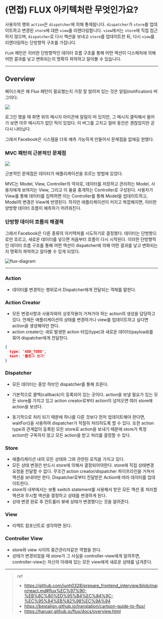 # (면접) FLUX 아키텍처란 무엇인가요?

사용자의 행위 `action`은 `dispatcher`에 의해 통제됩니다. `dispatcher`가 `store`를 업데이트하고 변경된 `store`에 대한 `view`를 리렌더링합니다. `view`에서는 `store`에 직접 접근하지 않으며, `dispatcher`로 다시 액션을 보내고 `store`를 업데이트한 뒤, 다시 `view`를 리렌더링하는 단방향적 구조를 가집니다.  

`FLUX` 패턴은 이러한 단방향적인 데이터 흐름 구조를 통해 어떤 액션이 디스패처에 의해 어떤 결과를 낳고 변화되는지 명확히 파악하고 알아볼 수 있습니다.



---



## Overview

페이스북은 왜 Flux 패턴이 필요했는지 가장 잘 알려져 있는 것은 알림(notification) 버그이다.  

![](https://bestalign.github.io/static/79ef489156c8d6979a03014b20ed1d6f/0a47e/01.png)

로그인 했을 때 화면 위의 메시지 아이콘에 알림이 떠 있지만, 그 메시지 클릭해서 들어가 보면 아무 메시지가 없던 적이 있었다. 이 버그를 고치고 얼마 동안은 괜찮았지만 곧 다시 나타났다.   

그래서 Facebook은 시스템을 더욱 예측 가능하게 만들어서 문제점을 없애길 원했다.   

### MVC 패턴의 근본적인 문제점

![](https://velog.velcdn.com/images/andy0011/post/4a1f159f-6972-4028-8a18-9a383cf5e44d/image.png)

근본적인 문제점은 데이터가 애플리케이션을 흐르는 방법에 있었다.  

MVC는 Model, View, Controller의 약자로, 데이터를 저장하고 관리하는 Model, 사용자에게 보여지는 View, 그리고 이 둘을 중개하는 Controller로 구성된다. 사용자가 View를 통해 데이터를 입력하면 이는 Controller를 통해 Model을 업데이트하고, Model의 변경은 View에 반영된다. 하지만 애플리케이션이 커지고 복잡해지면, 이러한 양방향 데이터 흐름이 예측하기 어려워진다.  

### 단방향 데이터 흐름의 해결책

그래서 Facebook은 다른 종류의 아키텍처를 시도하기로 결정했다. 데이터는 단방향으로만 흐르고, 새로운 데이터를 넣으면 처음부터 흐름이 다시 시작된다. 이러한 단방향적인 데이터 흐름 구조를 통해 어떤 액션이 dispatcher에 의해 어떤 결과를 낳고 변화되는지 명확히 파악하고 알아볼 수 있게 되었다.

![flux-diagram](https://haruair.github.io/flux/img/flux-simple-f8-diagram-with-client-action-1300w.png)

---

### Action

- 데이터를 변경하는 행위로서 Dispatcher에게 전달되는 객체를 말한다.

### Action Creator

- 모든 변경사항과 사용자와의 상호작용이 거쳐가야 하는 action의 생성을 담당하고 있다. 언제든 애플리케이션의 상태를 변경하거나 view를 업데이트하고 싶다면 action을 생성해야만 한다.
- action creater는 새로 발생한 action 타입(type)과 새로운 데이터(payload)를 묶어 dispatcher에게 전달한다.

```json
{
  type: 'ADD_TODO',
  text: '블로그 쓰기'
}
```

### Dispatcher

- 모든 데이터는 중앙 허브인 dispatcher를 통해 흐른다.

- 기본적으로 콜백(callback)이 등록되어 있는 곳이다. action을 보낼 필요가 있는 모든 store를 가지고 있고 action creator로부터 action이 넘어오면 여러 store에 action을 보낸다.
- 동기적으로 처리 되기 때문에 하나를 다른 것보다 먼저 업데이트해야 한다면, waitFor()을 사용하여 dispatcher가 적절히 처리하도록 할 수 있다. 또한 action type과 관계없이 등록된 모든 store로 action을 보내기 때문에 store가 특정 action만 구독하지 않고 모든 action을 받고 처리를 결정할 수 있다.

### Store

- 애플리케이션 내의 모든 상태와 그와 관련된 로직을 가지고 있다.
- 모든 상태 변경은 반드시 store에 의해서 결정되어야한다. store에 직접 상태변경 요청을 전달할 수 없다. 무조건 action creator/dispatcher 파이프라인을 거쳐서 액션을 보내야만 한다. Dispatcher로부터 전달받은 Action에 따라 데이터를 업데이트한다.
- store의 내부에서는 보통 switch statement를 사용해서 받은 모든 액션 중 처리할 액션과 무시할 액션을 결정하고 상태를 변경하게 된다.
- 상태 변경 완료 후 컨트롤러 뷰에 상태가 변경했다는 것을 알려준다.

### View

- 리액트 컴포넌트로 생각하면 된다.

### Controller View

- store와 view 사이의 중간관리자같은 역할을 한다.
- 상태가 변경되었을 때 store가 그 사실을 controller-view에게 알려주면, controller-view는 자신의 아래에 있는 모든 view에게 새로운 상태를 넘겨준다.

---

> ref
>
> - https://github.com/junh0328/prepare_frontend_interview/blob/main/react.md#flux%EC%97%90-%EB%8C%80%ED%95%B4%EC%84%9C-%EC%95%84%EB%82%98%EC%9A%94
> - https://bestalign.github.io/translation/cartoon-guide-to-flux/
> - https://haruair.github.io/flux/docs/overview.html
